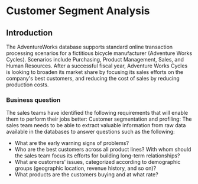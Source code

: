 # Customer Segment Analysis
## Introduction
The AdventureWorks database supports standard online transaction processing scenarios for a fictitious bicycle manufacturer (Adventure Works Cycles). Scenarios include Purchasing, Product Management, Sales, and Human Resources.
After a successful fiscal year, Adventure Works Cycles is looking to broaden its market share by focusing its sales efforts on the company's best customers, and reducing the cost of sales by reducing production costs.
### Business question
The sales teams have identified the following requirements that will enable them to perform their jobs better:
Customer segmentation and profiling: The sales team needs to be able to extract valuable information from raw data available in the databases to answer questions such as the following:
- What are the early warning signs of problems?
- Who are the best customers across all product lines? With whom should the sales team focus its efforts for building long-term relationships?
- What are customers' issues, categorized according to demographic groups (geographic location, revenue history, and so on)?
- What products are the customers buying and at what rate?
